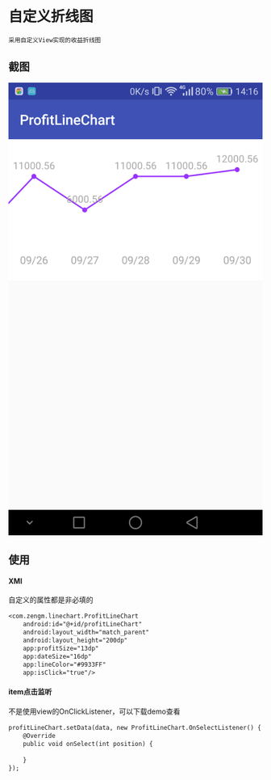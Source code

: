 # 自定义折线图
    采用自定义View实现的收益折线图

## 截图
![Alt text](https://github.com/ZengMingLove/ProfitLineChart/raw/master/screenshot/Screenshot01.png)

## 使用
#### XMl
自定义的属性都是非必填的

    <com.zengm.linechart.ProfitLineChart
        android:id="@+id/profitLineChart"
        android:layout_width="match_parent"
        android:layout_height="200dp"
        app:profitSize="13dp"
        app:dateSize="16dp"
        app:lineColor="#9933FF"
        app:isClick="true"/>
        
#### item点击监听
不是使用view的OnClickListener，可以下载demo查看

    profitLineChart.setData(data, new ProfitLineChart.OnSelectListener() {
        @Override
        public void onSelect(int position) {
        
        }
    });